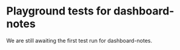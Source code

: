 # Playground tests for dashboard-notes
We are still awaiting the first test run for dashboard-notes.
